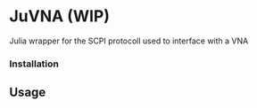 # JuVNA (WIP)
Julia wrapper for the SCPI protocoll used to interface with a VNA

### Installation

## Usage
